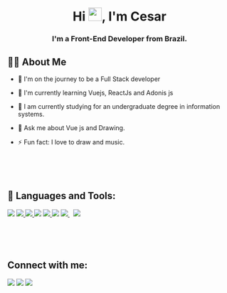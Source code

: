 <h1 align="center">Hi <img src="https://raw.githubusercontent.com/MartinHeinz/MartinHeinz/master/wave.gif" width="30px">, I'm Cesar</h1>
<h3 align="center">I'm a Front-End Developer from Brazil.</h3>


## 🙋‍♂️ About Me

- 🌱 I'm on the journey to be a Full Stack developer 
  
- 🌱 I'm currently learning Vuejs, ReactJs and Adonis js
  
- 👯 I am currently studying for an undergraduate degree in information systems.
  
- 💬 Ask me about Vue js and Drawing.

- ⚡ Fun fact: I love to draw and music.


<br/><br/><br/>

## 🚀 Languages and Tools:
<p align="left"> 
    <a href="https://v3.vuejs.org/" target="_blank"> <img src="https://img.icons8.com/color/50/000000/vue-js.png"/></a>
    <a href="https://reactjs.org/" target="_blank"> <img src="https://img.icons8.com/bubbles/50/000000/react.png"/> </a>
    <a href="https://developer.mozilla.org/en-US/docs/Web/JavaScript" target="_blank"> <img src="https://img.icons8.com/dusk/50/000000/javascript.png"/> </a> 
    <a href="https://www.w3schools.com/html/default.asp" target="_blank"> <img src="https://img.icons8.com/dusk/50/000000/html-5.png"/></a> 
    <a href="https://www.w3schools.com/css/" target="_blank"> <img src="https://img.icons8.com/dusk/50/000000/css3.png"/> </a> 
    <a href="https://www.python.org" target="_blank"> <img src="https://img.icons8.com/dusk/50/000000/python.png"/></a> 
    <a style="padding-right:8px;" href="https://nodejs.org" target="_blank"> <img src="https://img.icons8.com/color/70/000000/nodejs.png"/> </a>
    <a href="https://git-scm.com/" target="_blank"> <img src="https://img.icons8.com/color/50/000000/git.png"/> </a> 
</p>

<br/><br/><br/>
## Connect with me:
<p align="left">

<a href = "https://www.linkedin.com/in/cezzmartins"><img src="https://img.icons8.com/fluent/48/000000/linkedin.png"/></a>
<a href = "https://twitter.com/MartinsCezz"><img src="https://img.icons8.com/fluent/48/000000/twitter.png"/></a>
<a href = "https://www.instagram.com/cesarmartinsg/"><img src="https://img.icons8.com/fluent/48/000000/instagram-new.png"/></a>

</p>

